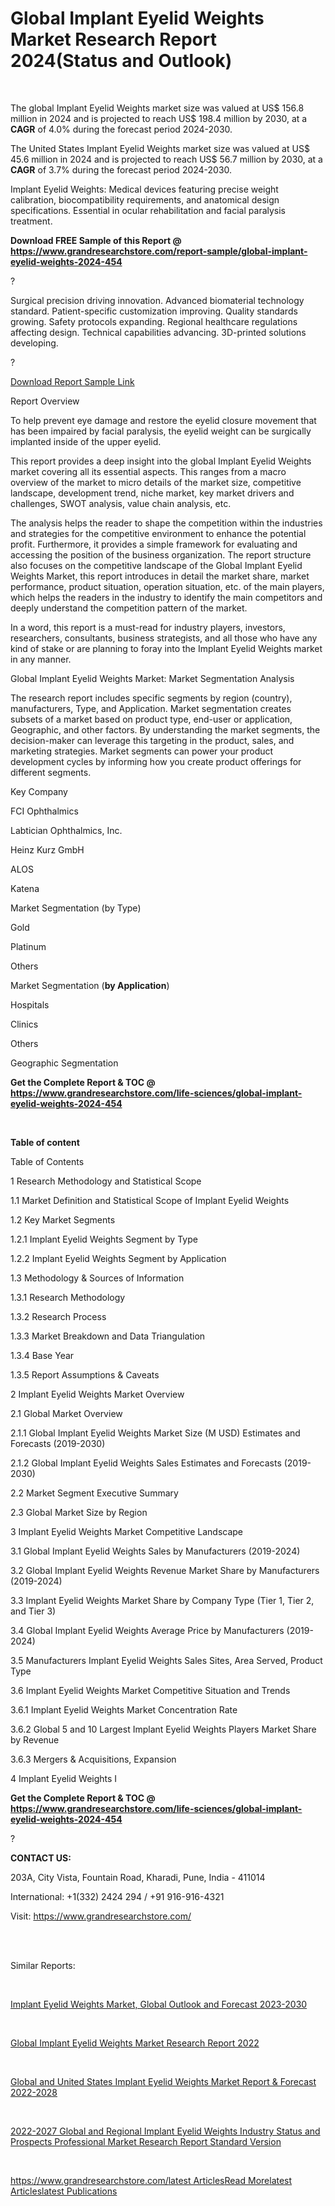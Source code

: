 <h1>Global Implant Eyelid Weights Market Research Report 2024(Status and Outlook)</h1><br/><p>The global Implant Eyelid Weights market size was valued at US$ 156.8 million in 2024 and is projected to reach US$ 198.4 million by 2030, at a <strong>CAGR</strong> of 4.0% during the forecast period 2024-2030.</p>
 
 
 
 <p>The United States Implant Eyelid Weights market size was valued at US$ 45.6 million in 2024 and is projected to reach US$ 56.7 million by 2030, at a <strong>CAGR</strong> of 3.7% during the forecast period 2024-2030.</p>
 
 
 
 <p>Implant Eyelid Weights: Medical devices featuring precise weight calibration, biocompatibility requirements, and anatomical design specifications. Essential in ocular rehabilitation and facial paralysis treatment.</p>
 
 
 
 <div><b>Download FREE Sample of this Report @ <a href="https://www.grandresearchstore.com/report-sample/global-implant-eyelid-weights-2024-454">https://www.grandresearchstore.com/report-sample/global-implant-eyelid-weights-2024-454</a></b></div>
 
 
 
 <p>? </p>
 
 
 
 <p>Surgical precision driving innovation. Advanced biomaterial technology standard. Patient-specific customization improving. Quality standards growing. Safety protocols expanding. Regional healthcare regulations affecting design. Technical capabilities advancing. 3D-printed solutions developing.</p>
 
 
 
 <p>? </p>
 
 
 
 <p><a href="https://www.grandresearchstore.com/mr-admin/report-sample/global-implant-eyelid-weights-2024-454">Download Report Sample Link</a></p>
 
 
 
 <p>Report Overview</p>
 
 
 
 <p>To help prevent eye damage and restore the eyelid closure movement that has been impaired by facial paralysis, the eyelid weight can be surgically implanted inside of the upper eyelid.</p>
 
 
 
 <p>This report provides a deep insight into the global Implant Eyelid Weights market covering all its essential aspects. This ranges from a macro overview of the market to micro details of the market size, competitive landscape, development trend, niche market, key market drivers and challenges, SWOT analysis, value chain analysis, etc.</p>
 
 
 
 <p>The analysis helps the reader to shape the competition within the industries and strategies for the competitive environment to enhance the potential profit. Furthermore, it provides a simple framework for evaluating and accessing the position of the business organization. The report structure also focuses on the competitive landscape of the Global Implant Eyelid Weights Market, this report introduces in detail the market share, market performance, product situation, operation situation, etc. of the main players, which helps the readers in the industry to identify the main competitors and deeply understand the competition pattern of the market.</p>
 
 
 
 <p>In a word, this report is a must-read for industry players, investors, researchers, consultants, business strategists, and all those who have any kind of stake or are planning to foray into the Implant Eyelid Weights market in any manner.</p>
 
 
 
 <p>Global Implant Eyelid Weights Market: Market Segmentation Analysis</p>
 
 
 
 <p>The research report includes specific segments by region (country), manufacturers, Type, and Application. Market segmentation creates subsets of a market based on product type, end-user or application, Geographic, and other factors. By understanding the market segments, the decision-maker can leverage this targeting in the product, sales, and marketing strategies. Market segments can power your product development cycles by informing how you create product offerings for different segments.</p>
 
 
 
 <p>Key Company</p>
 
 
 
 <p>FCI Ophthalmics</p>
 
 
 
 <p>Labtician Ophthalmics, Inc.</p>
 
 
 
 <p>Heinz Kurz GmbH</p>
 
 
 
 <p>ALOS</p>
 
 
 
 <p>Katena</p>
 
 
 
 <p>Market Segmentation (by Type)</p>
 
 
 
 <p>Gold</p>
 
 
 
 <p>Platinum</p>
 
 
 
 <p>Others</p>
 
 
 
 <p>Market Segmentation (<strong>by Application</strong>)</p>
 
 
 
 <p>Hospitals</p>
 
 
 
 <p>Clinics</p>
 
 
 
 <p>Others</p>
 
 
 
 <p>Geographic Segmentation</p>
 
 
 
 <div><b>Get the Complete Report & TOC @ <a href="https://www.grandresearchstore.com/life-sciences/global-implant-eyelid-weights-2024-454">https://www.grandresearchstore.com/life-sciences/global-implant-eyelid-weights-2024-454</a></b></div>
 
 
 
 <p><br />
 
 <b>Table of content</b></p>
 
 
 
 <p>Table of Contents<br />
 
 1 Research Methodology and Statistical Scope<br />
 
 1.1 Market Definition and Statistical Scope of Implant Eyelid Weights<br />
 
 1.2 Key Market Segments<br />
 
 1.2.1 Implant Eyelid Weights Segment by Type<br />
 
 1.2.2 Implant Eyelid Weights Segment by Application<br />
 
 1.3 Methodology & Sources of Information<br />
 
 1.3.1 Research Methodology<br />
 
 1.3.2 Research Process<br />
 
 1.3.3 Market Breakdown and Data Triangulation<br />
 
 1.3.4 Base Year<br />
 
 1.3.5 Report Assumptions & Caveats<br />
 
 2 Implant Eyelid Weights Market Overview<br />
 
 2.1 Global Market Overview<br />
 
 2.1.1 Global Implant Eyelid Weights Market Size (M USD) Estimates and Forecasts (2019-2030)<br />
 
 2.1.2 Global Implant Eyelid Weights Sales Estimates and Forecasts (2019-2030)<br />
 
 2.2 Market Segment Executive Summary<br />
 
 2.3 Global Market Size by Region<br />
 
 3 Implant Eyelid Weights Market Competitive Landscape<br />
 
 3.1 Global Implant Eyelid Weights Sales by Manufacturers (2019-2024)<br />
 
 3.2 Global Implant Eyelid Weights Revenue Market Share by Manufacturers (2019-2024)<br />
 
 3.3 Implant Eyelid Weights Market Share by Company Type (Tier 1, Tier 2, and Tier 3)<br />
 
 3.4 Global Implant Eyelid Weights Average Price by Manufacturers (2019-2024)<br />
 
 3.5 Manufacturers Implant Eyelid Weights Sales Sites, Area Served, Product Type<br />
 
 3.6 Implant Eyelid Weights Market Competitive Situation and Trends<br />
 
 3.6.1 Implant Eyelid Weights Market Concentration Rate<br />
 
 3.6.2 Global 5 and 10 Largest Implant Eyelid Weights Players Market Share by Revenue<br />
 
 3.6.3 Mergers & Acquisitions, Expansion<br />
 
 4 Implant Eyelid Weights I</p>
 
 
 
 <div><b>Get the Complete Report & TOC @ <a href="https://www.grandresearchstore.com/life-sciences/global-implant-eyelid-weights-2024-454">https://www.grandresearchstore.com/life-sciences/global-implant-eyelid-weights-2024-454</a></b></div>
 
 
 
 <p>? </p>
 
 
 
 <p><b>CONTACT US:</b><br />
 
 203A, City Vista, Fountain Road, Kharadi, Pune, India - 411014<br />
 
 International: +1(332) 2424 294 / +91 916-916-4321<br />
 
 Visit: <a href="https://www.grandresearchstore.com/">https://www.grandresearchstore.com/</a><br />
 
 <br />
 
 <br />
 
 Similar Reports:<br />
 
 <br />
 
 <a href="https://www.grandresearchstore.com/life-sciences/global-implant-eyelid-weights-forecast-2023-2030-658">Implant Eyelid Weights Market, Global Outlook and Forecast 2023-2030</a><br />
 
 <br />
 
 <a href="https://www.grandresearchstore.com/life-sciences/global-implant-eyelid-weights-2022-947">Global Implant Eyelid Weights Market Research Report 2022</a><br />
 
 <br />
 
 <a href="https://www.grandresearchstore.com/life-sciences/global-united-states-implant-eyelid-weights-2022-2028-613">Global and United States Implant Eyelid Weights Market Report & Forecast 2022-2028</a><br />
 
 <br />
 
 <a href="https://www.grandresearchstore.com/life-sciences/global-regional-implant-eyelid-weights-2022-2027-567">2022-2027 Global and Regional Implant Eyelid Weights Industry Status and Prospects Professional Market Research Report Standard Version</a><br />
 
 <br />
 
 <a href="https://gyeongbokgung.com">https://www.grandresearchstore.com/</a><a href="https://hallyeomaritime.com">latest Articles</a><a href="https://jingwansa.com">Read More</a><a href="https://nguoiviet.jp/">latest Articles</a><a href="https://www.intelmarketresearch.com/">latest Publications</a></p>